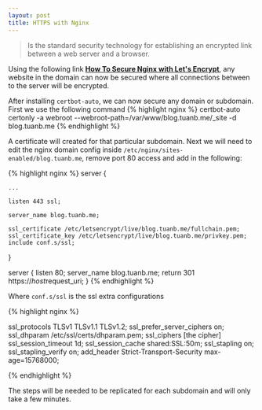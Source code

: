 ```yaml
---
layout: post
title: HTTPS with Nginx
---
```


> Is the standard security technology for establishing an encrypted link between a web server and a browser.

Using the following link [**How To Secure Nginx with Let's Encrypt**](https://www.digitalocean.com/community/tutorials/how-to-secure-nginx-with-let-s-encrypt-on-ubuntu-14-04),
any website in the domain can now be secured where all connections between to the server will be 
encrypted.

After installing `certbot-auto`, we can now secure any domain or subdomain. First we use the following command
{% highlight nginx %}
certbot-auto certonly -a webroot --webroot-path=/var/www/blog.tuanb.me/_site -d blog.tuanb.me
{% endhighlight %}

A certificate will created for that particular subdomain. Next we will need to edit the nginx 
domain config inside `/etc/nginx/sites-enabled/blog.tuanb.me`, remove port 80 access and add in the following:

{% highlight nginx %}
server {

    ...
    
    listen 443 ssl;

    server_name blog.tuanb.me;

    ssl_certificate /etc/letsencrypt/live/blog.tuanb.me/fullchain.pem;
    ssl_certificate_key /etc/letsencrypt/live/blog.tuanb.me/privkey.pem;
    include conf.s/ssl;
}

server {
    listen 80;
    server_name blog.tuanb.me;
    return 301 https://$host$request_uri;
}
{% endhighlight %}

Where `conf.s/ssl` is the ssl extra configurations

{% highlight nginx %}

ssl_protocols TLSv1 TLSv1.1 TLSv1.2;
ssl_prefer_server_ciphers on;
ssl_dhparam /etc/ssl/certs/dhparam.pem;
ssl_ciphers [the cipher]
ssl_session_timeout 1d;
ssl_session_cache shared:SSL:50m;
ssl_stapling on;
ssl_stapling_verify on;
add_header Strict-Transport-Security max-age=15768000;

{% endhighlight %}

The steps will be needed to be replicated for each subdomain and will only take a few minutes.